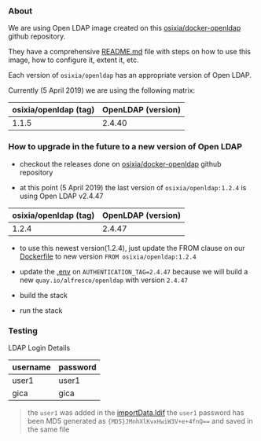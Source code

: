 ### About
We are using  Open LDAP image created on this [osixia/docker-openldap](https://github.com/osixia/docker-openldap) github repository.

They have a comprehensive [README.md](https://github.com/osixia/docker-openldap/blob/stable/README.md) file with steps on how to use this image, how to configure it, extent it, etc.

Each version of `osixia/openldap` has an appropriate version of Open LDAP.

Currently (5 April 2019) we are using the following matrix:

| osixia/openldap (tag)  | OpenLDAP (version) |
| ------------- | ------------- |
| 1.1.5  | 2.4.40  |


### How to upgrade in the future to a new version of Open LDAP 

* checkout the releases done on [osixia/docker-openldap](https://github.com/osixia/docker-openldap) github repository

* at this point (5 April 2019) the last version of `osixia/openldap:1.2.4` is using Open LDAP v2.4.47

|osixia/openldap (tag)  | OpenLDAP (version) |
| ------------- | ------------- |
| 1.2.4  | 2.4.47  |

* to use this newest version(1.2.4), just update the FROM clause on our [Dockerfile](./Dockerfile#L1) to new version `FROM osixia/openldap:1.2.4`

* update the [.env](../.env) on `AUTHENTICATION_TAG=2.4.47` because we will build a new `quay.io/alfresco/openldap` with version `2.4.47`
* build the stack
* run the stack

### Testing
LDAP Login Details

|username  | password |
| ------------- | ------------- |
| user1  | user1  |
| gica  | gica  |

>the `user1` was added in the [importData.ldif](./importData.ldif#L100)
> the `user1` password has been MD5 generated as `{MD5}JMnhXlKvxHwiW3V+e+4fnQ==` and saved in the same file